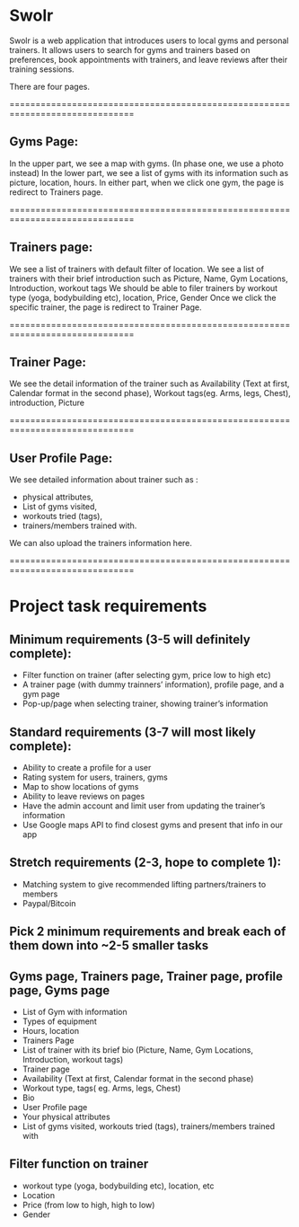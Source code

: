 # Swolr

Swolr is a web application that introduces users to local gyms and personal trainers. It allows users to search for gyms and trainers based on preferences, book appointments with trainers, and leave reviews after their training sessions.

There are four pages.

==============================================================================

## Gyms Page:

In the upper part, we see a map with gyms. (In phase one, we use a photo instead)
In the lower part, we see a list of gyms with its information such as picture, location, hours. 
In either part, when we click one gym, the page is redirect to Trainers page.

==============================================================================

## Trainers page:
We see a list of trainers with default filter of location. 
We see a list of trainers with their brief introduction such as Picture, Name, Gym Locations, Introduction, workout tags
We should be able to filer trainers by workout type (yoga, bodybuilding etc), location, Price, Gender
Once we click the specific trainer, the page is redirect to Trainer Page.


==============================================================================

## Trainer Page:
We see the detail information of the trainer such as Availability (Text at first, Calendar format in the second phase), Workout tags(eg. Arms, legs, Chest), introduction, Picture 


==============================================================================

## User Profile Page:
We see detailed information about trainer such as :
- physical attributes,
- List of gyms visited,
- workouts tried (tags), 
- trainers/members trained with.

We can also upload the trainers information here.


==============================================================================

# Project task requirements

## Minimum requirements (3-5 will definitely complete):
- Filter function on trainer (after selecting gym, price low to high etc)
- A trainer page (with dummy trainners’ information), profile page, and a gym page
- Pop-up/page when selecting trainer, showing trainer’s information

## Standard requirements (3-7 will most likely complete):
- Ability to create a profile for a user
- Rating system for users, trainers, gyms
- Map to show locations of gyms
- Ability to leave reviews on pages
- Have the admin account and limit user from updating the trainer’s information
- Use Google maps API to find closest gyms and present that info in our app

## Stretch requirements (2-3, hope to complete 1):
- Matching system to give recommended lifting partners/trainers to members
- Paypal/Bitcoin


## Pick 2 minimum requirements and break each of them down into ~2-5 smaller tasks

## Gyms page, Trainers page, Trainer page, profile page, Gyms page
-   List of Gym with information
-   Types of equipment
-   Hours, location
- Trainers Page 
-   List of trainer with its brief bio (Picture, Name, Gym Locations, Introduction, workout tags)
- Trainer page
-   Availability (Text at first, Calendar format in the second phase)
-   Workout type, tags( eg. Arms, legs, Chest)
-   Bio 
- User Profile page
-   Your physical attributes
-   List of gyms visited, workouts tried (tags), trainers/members trained with

## Filter function on trainer
- workout type (yoga, bodybuilding etc), location, etc
- Location
- Price (from low to high, high to low)
- Gender
